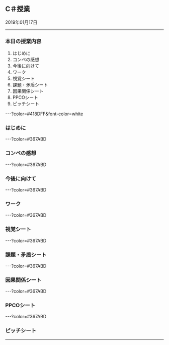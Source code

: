 
## C＃授業

2019年01月17日

---

### 本日の授業内容

1. はじめに
2. コンペの感想
3. 今後に向けて
4. ワーク
  1. 視覚シート
  2. 課題・矛盾シート
  3. 因果関係シート
  4. PPCOシート
  5. ピッチシート

---?color=#418DFF&font-color=white

### はじめに

---?color=#367ABD

### コンペの感想

---?color=#367ABD

### 今後に向けて

---?color=#367ABD
### ワーク

---?color=#367ABD

### 視覚シート

---?color=#367ABD

### 課題・矛盾シート

---?color=#367ABD

### 因果関係シート

---?color=#367ABD
### PPCOシート

---?color=#367ABD

### ピッチシート

---


